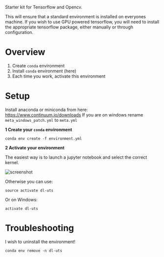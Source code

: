 Starter kit for Tensorflow and Opencv. 

This will ensure that a standard environment is installed on everyones machine. 
If you wish to use GPU powered tensorflow, you will need to install the appropriate tensorflow package, either manually or through configuration. 

Overview
========

1.  Create `conda` environment
2.  Install `conda` environment (here)
3.  Each time you work, activate this environment

Setup
=====

Install anaconda or miniconda from here: https://www.continuum.io/downloads
If you are on windows rename `meta_windows_patch.yml` to `meta.yml`

**1 Create your `conda` environment**

```
conda env create -f environment.yml 
```

**2 Activate your environment**

The easiest way is to launch a jupyter notebook and select the correct kernel. 

![screenshot](screenshot.png)

Otherwise you can use:

```
source activate dl-uts
```

Or on Windows:

```
activate dl-uts
```


Troubleshooting
===============

I wish to uninstall the environment!

```
conda env remove -n dl-uts
```

